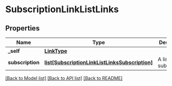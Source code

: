 # SubscriptionLinkListLinks

## Properties
Name | Type | Description | Notes
------------ | ------------- | ------------- | -------------
**_self** | [**LinkType**](LinkType.md) |  | 
**subscription** | [**list[SubscriptionLinkListLinksSubscription]**](SubscriptionLinkListLinksSubscription.md) | A link to a subscription. | [optional] 

[[Back to Model list]](../README.md#documentation-for-models) [[Back to API list]](../README.md#documentation-for-api-endpoints) [[Back to README]](../README.md)

